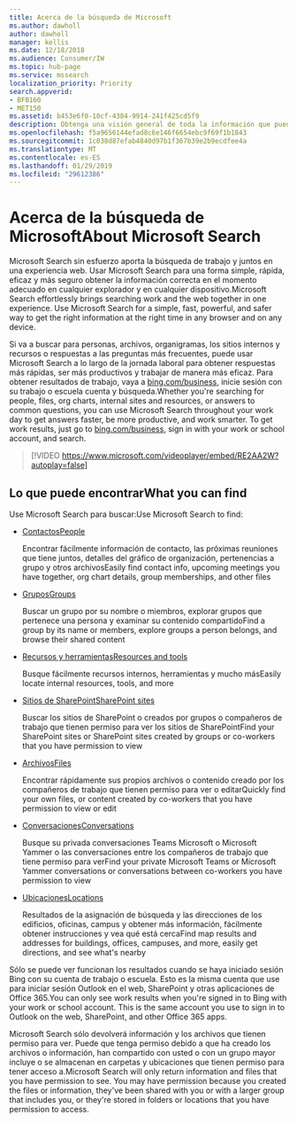 ```yaml
---
title: Acerca de la búsqueda de Microsoft
ms.author: dawholl
author: dawholl
manager: kellis
ms.date: 12/18/2018
ms.audience: Consumer/IW
ms.topic: hub-page
ms.service: mssearch
localization_priority: Priority
search.appverid:
- BFB160
- MET150
ms.assetid: b453e6f0-10cf-4384-9914-241f425cd5f9
description: Obtenga una visión general de toda la información que puede encontrar al usar Microsoft Search
ms.openlocfilehash: f5a9656144efad8c6e146f6654ebc9f69f1b1843
ms.sourcegitcommit: 1c038d87efab4840d97b1f367b39e2b9ecdfee4a
ms.translationtype: MT
ms.contentlocale: es-ES
ms.lasthandoff: 01/29/2019
ms.locfileid: "29612386"
---
```

# <a name="about-microsoft-search"></a><span data-ttu-id="f236a-103">Acerca de la búsqueda de Microsoft</span><span class="sxs-lookup"><span data-stu-id="f236a-103">About Microsoft Search</span></span>

<span data-ttu-id="f236a-p101">Microsoft Search sin esfuerzo aporta la búsqueda de trabajo y juntos en una experiencia web. Usar Microsoft Search para una forma simple, rápida, eficaz y más seguro obtener la información correcta en el momento adecuado en cualquier explorador y en cualquier dispositivo.</span><span class="sxs-lookup"><span data-stu-id="f236a-p101">Microsoft Search effortlessly brings searching work and the web together in one experience. Use Microsoft Search for a simple, fast, powerful, and safer way to get the right information at the right time in any browser and on any device.</span></span>
  
<span data-ttu-id="f236a-p102">Si va a buscar para personas, archivos, organigramas, los sitios internos y recursos o respuestas a las preguntas más frecuentes, puede usar Microsoft Search a lo largo de la jornada laboral para obtener respuestas más rápidas, ser más productivos y trabajar de manera más eficaz. Para obtener resultados de trabajo, vaya a [bing.com/business](https://www.bing.com/business), inicie sesión con su trabajo o escuela cuenta y búsqueda.</span><span class="sxs-lookup"><span data-stu-id="f236a-p102">Whether you're searching for people, files, org charts, internal sites and resources, or answers to common questions, you can use Microsoft Search throughout your work day to get answers faster, be more productive, and work smarter. To get work results, just go to [bing.com/business](https://www.bing.com/business), sign in with your work or school account, and search.</span></span> 
  
> [!VIDEO https://www.microsoft.com/videoplayer/embed/RE2AA2W?autoplay=false]

## <a name="what-you-can-find"></a><span data-ttu-id="f236a-108">Lo que puede encontrar</span><span class="sxs-lookup"><span data-stu-id="f236a-108">What you can find</span></span>
  
<span data-ttu-id="f236a-109">Use Microsoft Search para buscar:</span><span class="sxs-lookup"><span data-stu-id="f236a-109">Use Microsoft Search to find:</span></span>
  
- [<span data-ttu-id="f236a-110">Contactos</span><span class="sxs-lookup"><span data-stu-id="f236a-110">People</span></span>](find-people-and-groups.md)
    
    <span data-ttu-id="f236a-111">Encontrar fácilmente información de contacto, las próximas reuniones que tiene juntos, detalles del gráfico de organización, pertenencias a grupo y otros archivos</span><span class="sxs-lookup"><span data-stu-id="f236a-111">Easily find contact info, upcoming meetings you have together, org chart details, group memberships, and other files</span></span>
    
- [<span data-ttu-id="f236a-112">Grupos</span><span class="sxs-lookup"><span data-stu-id="f236a-112">Groups</span></span>](find-people-and-groups.md)
    
    <span data-ttu-id="f236a-113">Buscar un grupo por su nombre o miembros, explorar grupos que pertenece una persona y examinar su contenido compartido</span><span class="sxs-lookup"><span data-stu-id="f236a-113">Find a group by its name or members, explore groups a person belongs, and browse their shared content</span></span>
    
- [<span data-ttu-id="f236a-114">Recursos y herramientas</span><span class="sxs-lookup"><span data-stu-id="f236a-114">Resources and tools</span></span>](find-resources-tools-and-more.md)
    
    <span data-ttu-id="f236a-115">Busque fácilmente recursos internos, herramientas y mucho más</span><span class="sxs-lookup"><span data-stu-id="f236a-115">Easily locate internal resources, tools, and more</span></span>
    
- [<span data-ttu-id="f236a-116">Sitios de SharePoint</span><span class="sxs-lookup"><span data-stu-id="f236a-116">SharePoint sites</span></span>](find-sharepoint-sites.md)
    
    <span data-ttu-id="f236a-117">Buscar los sitios de SharePoint o creados por grupos o compañeros de trabajo que tienen permiso para ver los sitios de SharePoint</span><span class="sxs-lookup"><span data-stu-id="f236a-117">Find your SharePoint sites or SharePoint sites created by groups or co-workers that you have permission to view</span></span>
    
- [<span data-ttu-id="f236a-118">Archivos</span><span class="sxs-lookup"><span data-stu-id="f236a-118">Files</span></span>](find-files.md)
    
    <span data-ttu-id="f236a-119">Encontrar rápidamente sus propios archivos o contenido creado por los compañeros de trabajo que tienen permiso para ver o editar</span><span class="sxs-lookup"><span data-stu-id="f236a-119">Quickly find your own files, or content created by co-workers that you have permission to view or edit</span></span>
    
- [<span data-ttu-id="f236a-120">Conversaciones</span><span class="sxs-lookup"><span data-stu-id="f236a-120">Conversations</span></span>](find-conversations.md)
    
    <span data-ttu-id="f236a-121">Busque su privada conversaciones Teams Microsoft o Microsoft Yammer o las conversaciones entre los compañeros de trabajo que tiene permiso para ver</span><span class="sxs-lookup"><span data-stu-id="f236a-121">Find your private Microsoft Teams or Microsoft Yammer conversations or conversations between co-workers you have permission to view</span></span>
    
- [<span data-ttu-id="f236a-122">Ubicaciones</span><span class="sxs-lookup"><span data-stu-id="f236a-122">Locations</span></span>](find-locations.md)
    
    <span data-ttu-id="f236a-123">Resultados de la asignación de búsqueda y las direcciones de los edificios, oficinas, campus y obtener más información, fácilmente obtener instrucciones y vea qué está cerca</span><span class="sxs-lookup"><span data-stu-id="f236a-123">Find map results and addresses for buildings, offices, campuses, and more, easily get directions, and see what's nearby</span></span>    
    
<span data-ttu-id="f236a-p103">Sólo se puede ver funcionan los resultados cuando se haya iniciado sesión Bing con su cuenta de trabajo o escuela. Esto es la misma cuenta que use para iniciar sesión Outlook en el web, SharePoint y otras aplicaciones de Office 365.</span><span class="sxs-lookup"><span data-stu-id="f236a-p103">You can only see work results when you're signed in to Bing with your work or school account. This is the same account you use to sign in to Outlook on the web, SharePoint, and other Office 365 apps.</span></span> 
  
<span data-ttu-id="f236a-p104">Microsoft Search sólo devolverá información y los archivos que tienen permiso para ver. Puede que tenga permiso debido a que ha creado los archivos o información, han compartido con usted o con un grupo mayor incluye o se almacenan en carpetas y ubicaciones que tienen permiso para tener acceso a.</span><span class="sxs-lookup"><span data-stu-id="f236a-p104">Microsoft Search will only return information and files that you have permission to see. You may have permission because you created the files or information, they've been shared with you or with a larger group that includes you, or they're stored in folders or locations that you have permission to access.</span></span>

  

